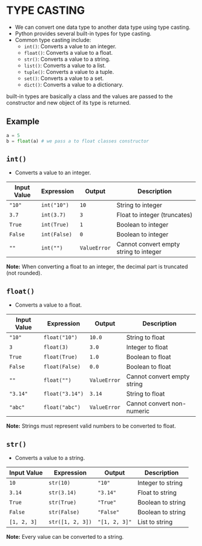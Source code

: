 # TYPE CASTING

- We can convert one data type to another data type using type casting.
- Python provides several built-in types for type casting.
- Common type casting include:
  - `int()`: Converts a value to an integer.
  - `float()`: Converts a value to a float.
  - `str()`: Converts a value to a string.
  - `list()`: Converts a value to a list.
  - `tuple()`: Converts a value to a tuple.
  - `set()`: Converts a value to a set.
  - `dict()`: Converts a value to a dictionary.

built-in types are basically a class and the values are passed to the constructor and new object of its type is returned.

## Example

```python
a = 5
b = float(a) # we pass a to float classes constructor
```

## `int()`

- Converts a value to an integer.

| Input Value | Expression   | Output       | Description                            |
| ----------- | ------------ | ------------ | -------------------------------------- |
| `"10"`      | `int("10")`  | `10`         | String to integer                      |
| `3.7`       | `int(3.7)`   | `3`          | Float to integer (truncates)           |
| `True`      | `int(True)`  | `1`          | Boolean to integer                     |
| `False`     | `int(False)` | `0`          | Boolean to integer                     |
| `""`        | `int("")`    | `ValueError` | Cannot convert empty string to integer |

**Note:** When converting a float to an integer, the decimal part is truncated (not rounded).

## `float()`

- Converts a value to a float.

| Input Value | Expression      | Output       | Description                 |
| ----------- | --------------- | ------------ | --------------------------- |
| `"10"`      | `float("10")`   | `10.0`       | String to float             |
| `3`         | `float(3)`      | `3.0`        | Integer to float            |
| `True`      | `float(True)`   | `1.0`        | Boolean to float            |
| `False`     | `float(False)`  | `0.0`        | Boolean to float            |
| `""`        | `float("")`     | `ValueError` | Cannot convert empty string |
| `"3.14"`    | `float("3.14")` | `3.14`       | String to float             |
| `"abc"`     | `float("abc")`  | `ValueError` | Cannot convert non-numeric  |

**Note:** Strings must represent valid numbers to be converted to float.

## `str()`

- Converts a value to a string.

| Input Value | Expression       | Output        | Description       |
| ----------- | ---------------- | ------------- | ----------------- |
| `10`        | `str(10)`        | `"10"`        | Integer to string |
| `3.14`      | `str(3.14)`      | `"3.14"`      | Float to string   |
| `True`      | `str(True)`      | `"True"`      | Boolean to string |
| `False`     | `str(False)`     | `"False"`     | Boolean to string |
| `[1, 2, 3]` | `str([1, 2, 3])` | `"[1, 2, 3]"` | List to string    |

**Note:** Every value can be converted to a string.

